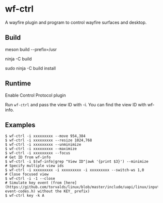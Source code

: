 # wf-ctrl
A wayfire plugin and program to control wayfire surfaces and desktop.

## Build

meson build --prefix=/usr

ninja -C build

sudo ninja -C build install

## Runtime

Enable Control Protocol plugin

Run `wf-ctrl` and pass the view ID with -i. You can find the view ID with wf-info.

## Examples

```
$ wf-ctrl -i xxxxxxxxx --move 954,384
$ wf-ctrl -i xxxxxxxxx --resize 1024,768
$ wf-ctrl -i xxxxxxxxx --unminimize
$ wf-ctrl -i xxxxxxxxx --maximize
$ wf-ctrl -i xxxxxxxxx --focus
# Get ID from wf-info
$ wf-ctrl -i $(wf-info|grep "View ID"|awk '{print $3}') --minimize
# Specify multiple view ids
$ wf-ctrl -i xxxxxxxxx -i xxxxxxxxx -i xxxxxxxxx --switch-ws 1,0
# Close focused view
$ wf-ctrl -i -1 --close
# Simulate key event (from [here](https://github.com/torvalds/linux/blob/master/include/uapi/linux/input-event-codes.h) without the KEY_ prefix)
$ wf-ctrl key -k A
```

